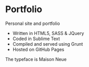 Portfolio
=========

Personal site and portfolio

- Written in HTML5, SASS & JQuery
- Coded in Sublime Text
- Compiled and served using Grunt
- Hosted on GitHub Pages

The typeface is Maison Neue
